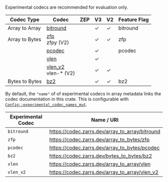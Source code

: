 Experimental codecs are recommended for evaluation only.

| Codec Type     | Codec                    | ZEP | V3      | V2      | Feature Flag |
| -------------- | ------------------------ | --- | ------- | ------- | ------------ |
| Array to Array | [bitround]               |     | &check; | &check; | bitround     |
| Array to Bytes | [zfp]<br>zfpy (V2)       |     | &check; | &check; | zfp          |
|                | [pcodec]                 |     | &check; |         | pcodec       |
|                | [vlen]                   |     | &check; |         |              |
|                | [vlen_v2]<br>vlen-* (V2) |     | &check; | &check; |              |
| Bytes to Bytes | [bz2]                    |     | &check; | &check; | bz2          |

[bitround]: (crate::array::codec::array_to_array::bitround)
[zfp]: crate::array::codec::array_to_bytes::zfp
[pcodec]: crate::array::codec::array_to_bytes::pcodec
[bz2]: crate::array::codec::bytes_to_bytes::bz2
[vlen]: crate::array::codec::array_to_bytes::vlen
[vlen_v2]: crate::array::codec::array_to_bytes::vlen_v2

By default, the `"name"` of of experimental codecs in array metadata links the codec documentation in this crate.
This is configurable with [`Config::experimental_codec_names_mut`](config::Config::experimental_codec_names_mut).

| Experimental Codec | Name / URI                                         |
| ------------------ | -------------------------------------------------- |
| `bitround`         | <https://codec.zarrs.dev/array_to_array/bitround>  |
| `zfp`              | <https://codec.zarrs.dev/array_to_bytes/zfp>       |
| `pcodec`           | <https://codec.zarrs.dev/array_to_bytes/pcodec>    |
| `bz2`              | <https://codec.zarrs.dev/bytes_to_bytes/bz2>       |
| `vlen`             | <https://codec.zarrs.dev/array_to_array/vlen>      |
| `vlen_v2`          | <https://codec.zarrs.dev/array_to_array/vlen_v2>   |
